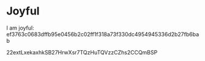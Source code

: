 # Joyful

I am joyful: ef3763c0683dffb95e0456b2c02ff1f318a73f330dc4954945336d2b27fb6bab


22extLxekaxhkSB27HrwXsr7TQzHuTQVzzCZhs2CCQmBSP